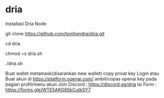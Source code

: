# dria
Installasi Dria Node

git clone https://github.com/tonihendra/dria.git

cd dria

chmod +x dria.sh

./dria.sh

Buat wallet metamask(disarankan new wallet) copy privat key
Login atau Buat akun di https://platform.openai.com/
ambil/copas openai key pada bagian profil/menu akun
Join Discord : https://discord.gg/dria
Isi Form     : https://forms.gle/WTE5AKG8SkCutkSY7


